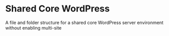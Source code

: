 # Shared Core WordPress
A file and folder structure for a shared core WordPress server environment without enabling multi-site
